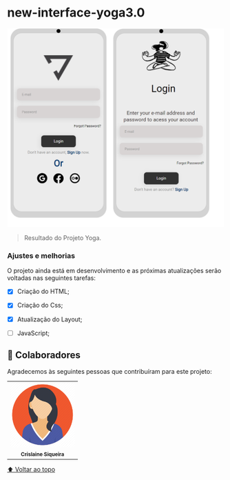 # new-interface-yoga3.0

 
 <img src="./interface-yoga.png">

>Resultado do Projeto Yoga.

### Ajustes e melhorias

O projeto ainda está em desenvolvimento e as próximas atualizações serão voltadas nas seguintes tarefas:

- [x] Criação do HTML;
- [x] Criação do Css;
- [x] Atualização do Layout;
- [ ] JavaScript;




## 🤝 Colaboradores

Agradecemos às seguintes pessoas que contribuíram para este projeto:

<table>
  <tr>
    <td align="center">
      <a href="#">
        <img src="./avatar.jpg" width="150px;" alt="Foto da Crislaine"/><br>
        <sub>
          <b>Crislaine Siqueira</b>
        </sub>
      </a>
    </td>
    
  </tr>
</table>



[⬆ Voltar ao topo](#nome-do-projeto)<br>

 
